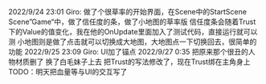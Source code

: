 2022/9/24 23:01
Giro:
    做了个很草率的开始界面，在Scene中的StartScene
    Scene”Game“中，做了信任度的条，做了小地图的草率版
    信任度条会随着Trust下的Value的值变化，我在他的OnUpdate里面加入了测试代码，直接运行就可以测
    小地图则是做了点击就可以切换成大地图，大地图点一下切换回去，很简单的功能
2022/9/25 23:09
Giro:
    UI加了锚点
2022/9/27 0:35
    把原来那个很丑的人物材质删了    换了白毛妹子上去
    把Trust的写法修改了，现在Trust绑在主角身上
    TODO：明天把血量等与UI的交互写了